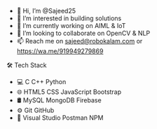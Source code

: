 - 👋 Hi, I’m @Sajeed25
- 👀 I’m interested in building solutions
- 🌱 I’m currently working on AIML & IoT
- 💞️ I’m looking to collaborate on OpenCV & NLP
- 📫 Reach me on sajeed@robokalam.com or https://wa.me/919949279869

🛠  Tech Stack
- 💻   C C++ Python
- 🌐   HTML5 CSS JavaScript Bootstrap
- 🛢   MySQL MongoDB Firebase
- ⚙️   Git GitHub
- 🔧   Visual Studio Postman NPM

<!---
Sajeed25/Sajeed25 is a ✨ special ✨ repository because its `README.md` (this file) appears on your GitHub profile.
You can click the Preview link to take a look at your changes.
--->
